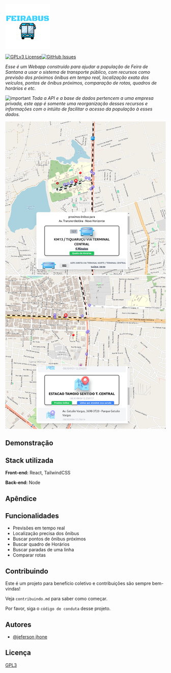 ![Logo](https://raw.githubusercontent.com/jefersonjhone/feirabus/main/public/logo_feirabus.png)

[![GPLv3 License](https://img.shields.io/badge/License-GPL%20v3-yellow.svg)](https://opensource.org/licenses/)[![GitHub Issues](https://img.shields.io/github/issues/Jefersonjhone/feirabus.svg)](https://github.com/Jefersonjhone/feirabus/issues)

*Esse é um Webapp construído para ajudar a população de Feira de Santana a usar o sistema de transporte público, com recursos como previsão dos próximos ônibus em tempo real, localização exata dos veículos, pontos de ônibus próximos, comparação de rotas, quadros de horários e etc.*

![important](https://img.shields.io/badge/-aviso%20importante!-yellow)
*Toda a API e a base de dados pertencem a uma empresa privada, este app é somente uma reorganização desses recursos e informações com o intúito de facilitar o acesso da população à esses dados.*

![Sreenshot 1](https://raw.githubusercontent.com/jefersonjhone/feirabus/main/images/image1.png)
![Screenshot 3](https://raw.githubusercontent.com/jefersonjhone/feirabus/main/images/image3.png)

## Demonstração



## Stack utilizada

**Front-end:** React, TailwindCSS

**Back-end:** Node


## Apêndice




## Funcionalidades

- Previsões em tempo real
- Localização precisa dos ônibus
- Buscar pontos de ônibus próximos
- Buscar quadro de Horários
- Buscar paradas de uma linha
- Comparar rotas


## Contribuindo

Este é um projeto para benefício coletivo e contribuições são sempre bem-vindas!

Veja `contribuindo.md` para saber como começar.

Por favor, siga o `código de conduta` desse projeto.


## Autores

- [@jeferson jhone](https://www.github.com/jefersonjhone)



## Licença

[GPL3](https://choosealicense.com/licenses/gpl-3.0/)

